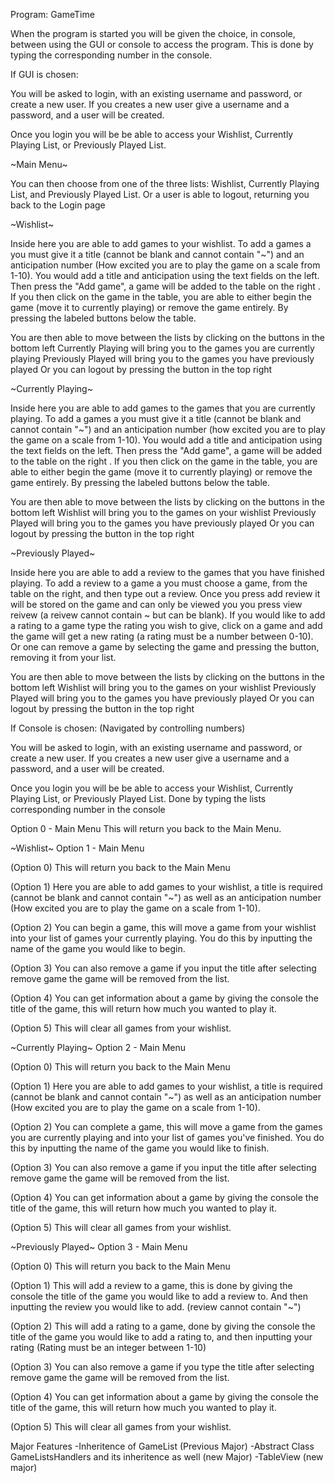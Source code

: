 Program: GameTime

When the program is started you will be given the choice, in console, between using the GUI or console to access the program.
This is done by typing the corresponding number in the console.

If GUI is chosen:

You will be asked to login, with an existing username and password, or create a new user.
If you creates a new user give a username and a password, and a user will be created.

Once you login you will be be able to access your Wishlist, Currently Playing List, or Previously Played List.

~Main Menu~

You can then choose from one of the three lists: Wishlist, Currently Playing List, and Previously Played List.
Or a user is able to logout, returning you back to the Login page

~Wishlist~

Inside here you are able to add games to your wishlist.
To add a games a you must give it a title (cannot be blank and cannot contain "~") and an anticipation number (How excited you are to play the game on a scale from 1-10).
You would add a title and anticipation using the text fields on the left.
Then press the "Add game", a game will be added to the table on the right .
If you then click on the game in the table, you are able to either begin the game (move it to currently playing) or remove the game entirely. By pressing the labeled buttons below the table.

You are then able to move between the lists by clicking on the buttons in the bottom left
Currently Playing will bring you to the games you are currently playing
Previously Played will bring you to the games you have previously played
Or you can logout by pressing the button in the top right

~Currently Playing~

Inside here you are able to add games to the games that you are currently playing.
To add a games a you must give it a title (cannot be blank and cannot contain "~") and an anticipation number (how excited you are to play the game on a scale from 1-10).
You would add a title and anticipation using the text fields on the left.
Then press the "Add game", a game will be added to the table on the right .
If you then click on the game in the table, you are able to either begin the game (move it to currently playing) or remove the game entirely. By pressing the labeled buttons below the table.

You are then able to move between the lists by clicking on the buttons in the bottom left
Wishlist will bring you to the games on your wishlist
Previously Played will bring you to the games you have previously played
Or you can logout by pressing the button in the top right


~Previously Played~

Inside here you are able to add a review to the games that you have finished playing.
To add a review to a game a you must choose a game, from the table on the right, and then type out a review. 
Once you press add review it will be stored on the game and can only be viewed you you press view reivew (a reivew cannot contain ~ but can be blank).
If you would like to add a rating to a game type the rating you wish to give, click on a game and add the game will get a new rating (a rating must be a number between 0-10).
Or one can remove a game by selecting the game and pressing the button, removing it from your list.

You are then able to move between the lists by clicking on the buttons in the bottom left
Wishlist will bring you to the games on your wishlist
Previously Played will bring you to the games you have previously played
Or you can logout by pressing the button in the top right



If Console is chosen:
(Navigated by controlling numbers)

You will be asked to login, with an existing username and password, or create a new user.
If you creates a new user give a username and a password, and a user will be created.

Once you login you will be be able to access your Wishlist, Currently Playing List, or Previously Played List.
Done by typing the lists corresponding number in the console


Option 0 - Main Menu
This will return you back to the Main Menu.

~Wishlist~
Option 1 - Main Menu

(Option 0)
This will return you back to the Main Menu

(Option 1)
Here you are able to add games to your wishlist, a title is required (cannot be blank and cannot contain "~") as well as an anticipation number (How excited you are to play the game on a scale from 1-10).

(Option 2)
You can begin a game, this will move a game from your wishlist into your list of games your currently playing.
You do this by inputting the name of the game you would like to begin.

(Option 3)
You can also remove a game if you input the title after selecting remove game the game will be removed from the list.

(Option 4)
You can get information about a game by giving the console the title of the game, this will return how much you wanted to play it.

(Option 5)
This will clear all games from your wishlist.


~Currently Playing~
Option 2 - Main Menu

(Option 0)
This will return you back to the Main Menu

(Option 1)
Here you are able to add games to your wishlist, a title is required (cannot be blank and cannot contain "~") as well as an anticipation number (How excited you are to play the game on a scale from 1-10).

(Option 2)
You can complete a game, this will move a game from the games you are currently playing and into your list of games you've finished.
You do this by inputting the name of the game you would like to finish.

(Option 3)
You can also remove a game if you input the title after selecting remove game the game will be removed from the list.

(Option 4)
You can get information about a game by giving the console the title of the game, this will return how much you wanted to play it.

(Option 5)
This will clear all games from your wishlist.


~Previously Played~
Option 3 - Main Menu

(Option 0)
This will return you back to the Main Menu

(Option 1)
This will add a review to a game, this is done by giving the console the title of the game you would like to add a review to. And then inputting the review you would like to add.
(review cannot contain "~")

(Option 2)
This will add a rating to a game, done by giving the console the title of the game you would like to add a rating to, and then inputting your rating
(Rating must be an integer between 1-10)

(Option 3)
You can also remove a game if you type the title after selecting remove game the game will be removed from the list.

(Option 4)
You can get information about a game by giving the console the title of the game, this will return how much you wanted to play it.

(Option 5)
This will clear all games from your wishlist.





Major Features
-Inheritence of GameList (Previous Major)
-Abstract Class GameListsHandlers and its inheritence as well (new Major)
-TableView (new major)
